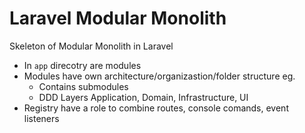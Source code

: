 # Laravel Modular Monolith

Skeleton of Modular Monolith in Laravel

- In `app` direcotry are modules
- Modules have own architecture/organizastion/folder structure eg.
  - Contains submodules
  - DDD Layers Application, Domain, Infrastructure, UI
- Registry have a role to combine routes, console comands, event listeners



